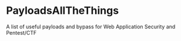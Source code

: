 # PayloadsAllTheThings
A list of useful payloads and bypass for Web Application Security and Pentest/CTF
